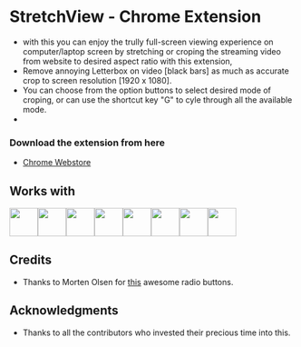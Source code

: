 # StretchView - Chrome Extension

* with this you can enjoy the trully full-screen viewing experience on computer/laptop screen by stretching or croping the streaming video from website to desired aspect ratio with this extension,
* Remove annoying Letterbox on video [black bars] as much as accurate crop to screen resolution [1920 x 1080].
* You can choose from the option buttons to select desired mode of croping, or can use the shortcut key "G" to cyle through all the available mode.
* 

### Download the extension from here

* [Chrome Webstore](https://chrome.google.com/webstore/detail/stretchview/ladceggegjmncgmjnnenegojgcinflci)

## Works with

<img src="https://upload.wikimedia.org/wikipedia/commons/f/f1/Prime_Video.png" height="50px"><img src="https://img.icons8.com/ios/500/000000/hbo-go.png" height="50px"><img src="https://vignette.wikia.nocookie.net/logopedia/images/5/5e/Sony_LIV_Logo.png/revision/latest?cb=20180308101043&format=original" height="50px"><img src="http://www.stickpng.com/assets/images/580b57fcd9996e24bc43c529.png" height="50px"><img src="http://www.stickpng.com/assets/images/580b57fcd9996e24bc43c548.png" height="50px"><img src="https://lh3.googleusercontent.com/LuruMgZZ3D08QNjUzUePG6C55PCkk6tgCNwCaeNKu3K4nKioQKGxKvxx-mUt8f6syw=s180-rw" height="50px"><img src="https://upload.wikimedia.org/wikipedia/commons/f/fe/ErosNow_Stag_New_18_White.jpg" height="50px"><img src="https://seeklogo.com/images/H/hotstar-logo-6A3E165CC3-seeklogo.com.png" height="50px">

## Credits

* Thanks to Morten Olsen for [this](http://codepen.io/mortenolsendk/pen/QbvBYy) awesome radio buttons.

## Acknowledgments

* Thanks to all the contributors who invested their precious time into this.
